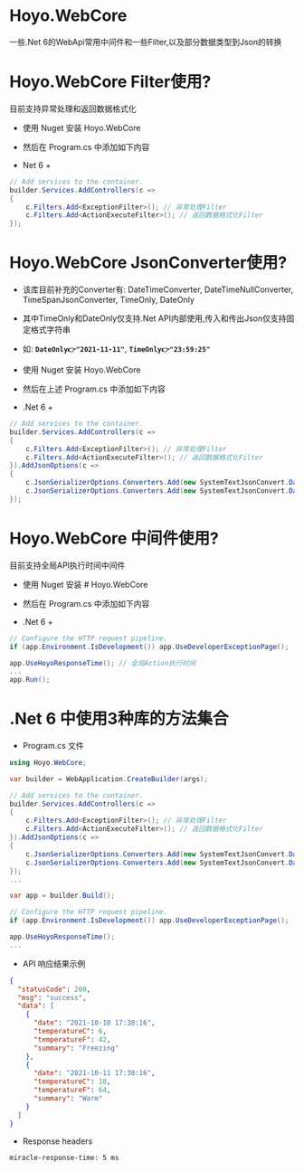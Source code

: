 # Hoyo.WebCore
一些.Net 6的WebApi常用中间件和一些Filter,以及部分数据类型到Json的转换

# Hoyo.WebCore Filter使用?

目前支持异常处理和返回数据格式化

* 使用 Nuget 安装 Hoyo.WebCore
* 然后在 Program.cs 中添加如下内容

* Net 6 +
```csharp
// Add services to the container.
builder.Services.AddControllers(c =>
{
    c.Filters.Add<ExceptionFilter>(); // 异常处理Filter
    c.Filters.Add<ActionExecuteFilter>(); // 返回数据格式化Filter
});
```

# Hoyo.WebCore JsonConverter使用?

* 该库目前补充的Converter有: DateTimeConverter, DateTimeNullConverter, TimeSpanJsonConverter, TimeOnly, DateOnly
* 其中TimeOnly和DateOnly仅支持.Net API内部使用,传入和传出Json仅支持固定格式字符串
* 如: **`DateOnly👉"2021-11-11"`**, **`TimeOnly👉"23:59:25"`**

* 使用 Nuget 安装 Hoyo.WebCore
* 然后在上述 Program.cs 中添加如下内容

* .Net 6 +
```csharp
// Add services to the container.
builder.Services.AddControllers(c =>
{
    c.Filters.Add<ExceptionFilter>(); // 异常处理Filter
    c.Filters.Add<ActionExecuteFilter>(); // 返回数据格式化Filter
}).AddJsonOptions(c =>
{
    c.JsonSerializerOptions.Converters.Add(new SystemTextJsonConvert.DateTimeConverter());
    c.JsonSerializerOptions.Converters.Add(new SystemTextJsonConvert.DateTimeNullConverter());
});
```

# Hoyo.WebCore 中间件使用?

目前支持全局API执行时间中间件

* 使用 Nuget 安装 # Hoyo.WebCore
* 然后在 Program.cs 中添加如下内容

* .Net 6 +
```csharp
// Configure the HTTP request pipeline.
if (app.Environment.IsDevelopment()) app.UseDeveloperExceptionPage();

app.UseHoyoResponseTime(); // 全局Action执行时间
...
app.Run();
```

# .Net 6 中使用3种库的方法集合

* Program.cs 文件

```csharp
using Hoyo.WebCore;

var builder = WebApplication.CreateBuilder(args);

// Add services to the container.
builder.Services.AddControllers(c =>
{
    c.Filters.Add<ExceptionFilter>(); // 异常处理Filter
    c.Filters.Add<ActionExecuteFilter>(); // 返回数据格式化Filter
}).AddJsonOptions(c =>
{
    c.JsonSerializerOptions.Converters.Add(new SystemTextJsonConvert.DateTimeConverter());
    c.JsonSerializerOptions.Converters.Add(new SystemTextJsonConvert.DateTimeNullConverter());
});
...

var app = builder.Build();

// Configure the HTTP request pipeline.
if (app.Environment.IsDevelopment()) app.UseDeveloperExceptionPage();

app.UseHoyoResponseTime();
...
```
* API 响应结果示例
```json
{
  "statusCode": 200,
  "msg": "success",
  "data": [
    {
      "date": "2021-10-10 17:38:16",
      "temperatureC": 6,
      "temperatureF": 42,
      "summary": "Freezing"
    },
    {
      "date": "2021-10-11 17:38:16",
      "temperatureC": 18,
      "temperatureF": 64,
      "summary": "Warm"
    }
  ]
}
```
* Response headers
```
miracle-response-time: 5 ms 
```
